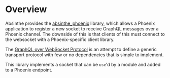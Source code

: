 # Overview

Absinthe provides the [absinthe_phoenix](https://hex.pm/packages/absinthe_phoenix) library, which
allows a Phoenix application to register a new socket to receive GraphQL messages over a Phoenix
channel. The downside of this is that clients of this must connect to the websocket with a
Phoenix-specific client library.

The [GraphQL over WebSocket
Protocol](https://github.com/enisdenjo/graphql-ws/blob/master/PROTOCOL.md) is an attempt to define a
generic transport protocol with few or no dependencies that is simple to implement.

This library implements a socket that can be `use`'d by a module and added to a Phoenix endpoint.
